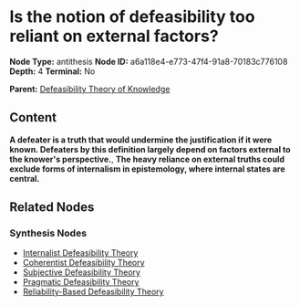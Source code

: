 # Is the notion of defeasibility too reliant on external factors?

**Node Type:** antithesis
**Node ID:** a6a118e4-e773-47f4-91a8-70183c776108
**Depth:** 4
**Terminal:** No

**Parent:** [Defeasibility Theory of Knowledge](defeasibility-theory-of-knowledge-synthesis-9076844c-1dd6-42a9-ade6-2bd5fa8fa542.md)

## Content

**A defeater is a truth that would undermine the justification if it were known. Defeaters by this definition largely depend on factors external to the knower's perspective.**, **The heavy reliance on external truths could exclude forms of internalism in epistemology, where internal states are central.**

## Related Nodes

### Synthesis Nodes

- [Internalist Defeasibility Theory](internalist-defeasibility-theory-synthesis-a3d5ba6a-cb48-462e-bc93-3c9f23856f27.md)
- [Coherentist Defeasibility Theory](coherentist-defeasibility-theory-synthesis-a479632d-57dd-409a-ab86-46401f4d8a22.md)
- [Subjective Defeasibility Theory](subjective-defeasibility-theory-synthesis-11be1f34-9803-49c7-b2e4-ca35f947ac09.md)
- [Pragmatic Defeasibility Theory](pragmatic-defeasibility-theory-synthesis-0054e38e-2f8a-4327-99e3-d6f1946489ac.md)
- [Reliability-Based Defeasibility Theory](reliability-based-defeasibility-theory-synthesis-de731ac2-1eec-4e24-a91b-9f4bd3693928.md)
